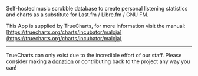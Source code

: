 Self-hosted music scrobble database to create personal listening statistics and charts as a substitute for Last.fm / Libre.fm / GNU FM.

This App is supplied by TrueCharts, for more information visit the manual: [https://truecharts.org/charts/incubator/maloja](https://truecharts.org/charts/incubator/maloja)

---

TrueCharts can only exist due to the incredible effort of our staff.
Please consider making a [donation](https://truecharts.org/about/sponsor) or contributing back to the project any way you can!
